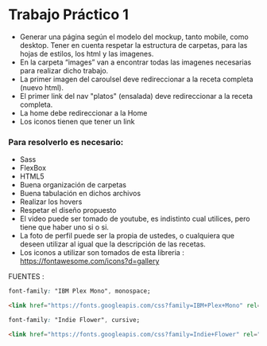 # Trabajo Práctico 1

* Generar una página según el modelo del mockup, tanto mobile, como desktop. Tener en cuenta respetar la estructura de carpetas, para las hojas de estilos, los html y las imagenes.
* En la carpeta “images” van a encontrar todas las imagenes necesarias para realizar dicho trabajo.
* La primer imagen del caroulsel deve redireccionar a la receta completa (nuevo html).
* El primer link del nav "platos" (ensalada) deve redireccionar a la receta completa.
* La home debe redireccionar a la Home
* Los iconos tienen que tener un link

### Para resolverlo es necesario:
* Sass
* FlexBox
* HTML5
* Buena organización de carpetas
* Buena tabulación en dichos archivos
* Realizar los hovers
* Respetar el diseño propuesto
* El video puede ser tomado de youtube, es indistinto cual utilices, pero tiene que haber uno si o si.
* La foto de perfil puede ser la propia de ustedes, o cualquiera que deseen utilizar al igual que la descripción de las recetas.
* Los iconos a utilizar son tomados de esta libreria : https://fontawesome.com/icons?d=gallery

FUENTES :
```css
font-family: "IBM Plex Mono", monospace;
```
```html
<link href="https://fonts.googleapis.com/css?family=IBM+Plex+Mono" rel="stylesheet">
```
```css
font-family: "Indie Flower", cursive;
```
```html
<link href="https://fonts.googleapis.com/css?family=Indie+Flower" rel="stylesheet">
```
